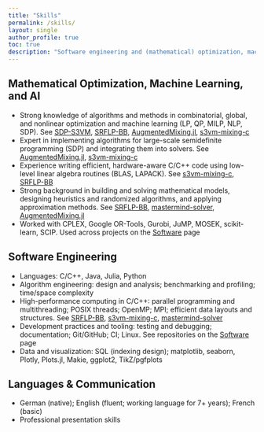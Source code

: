 ```yaml
---
title: "Skills"
permalink: /skills/
layout: single
author_profile: true
toc: true
description: "Software engineering and (mathematical) optimization, machine learning, and AI skills."
---
```


## Mathematical Optimization, Machine Learning, and AI
- Strong knowledge of algorithms and methods in combinatorial, global, and nonlinear optimization and machine learning (LP, QP, MILP, NLP, SDP). See [SDP-S3VM](/software/#sdp-s3vm), [SRFLP-BB](/software/#srflp-bb), [AugmentedMixing.jl](/software/#augmentedmixingjl), [s3vm-mixing-c](/software/#s3vm-mixing-c)
- Expert in implementing algorithms for large-scale semidefinite programming (SDP) and integrating them into solvers. See [AugmentedMixing.jl](/software/#augmentedmixingjl), [s3vm-mixing-c](/software/#s3vm-mixing-c)
- Experience writing efficient, hardware-aware C/C++ code using low-level linear algebra routines (BLAS, LAPACK). See [s3vm-mixing-c](/software/#s3vm-mixing-c), [SRFLP-BB](/software/#srflp-bb)
- Strong background in building and solving mathematical models, designing heuristics and randomized algorithms, and applying approximation methods. See [SRFLP-BB](/software/#srflp-bb), [mastermind-solver](/software/#mastermind-solver), [AugmentedMixing.jl](/software/#augmentedmixingjl)
- Worked with CPLEX, Google OR-Tools, Gurobi, JuMP, MOSEK, scikit-learn, SCIP. Used across projects on the [Software](/software/) page

## Software Engineering
- Languages: C/C++, Java, Julia, Python
- Algorithm engineering: design and analysis; benchmarking and profiling; time/space complexity
- High-performance computing in C/C++: parallel programming and multithreading; POSIX threads; OpenMP; MPI; efficient data layouts and structures. See [SRFLP-BB](/software/#srflp-bb), [s3vm-mixing-c](/software/#s3vm-mixing-c), [mastermind-solver](/software/#mastermind-solver)
- Development practices and tooling: testing and debugging; documentation; Git/GitHub; CI; Linux. See repositories on the [Software](/software/) page
- Data and visualization: SQL (indexing design); matplotlib, seaborn, Plotly, Plots.jl, Makie, ggplot2, TikZ/pgfplots

## Languages & Communication
- German (native); English (fluent; working language for 7+ years); French (basic)
- Professional presentation skills

